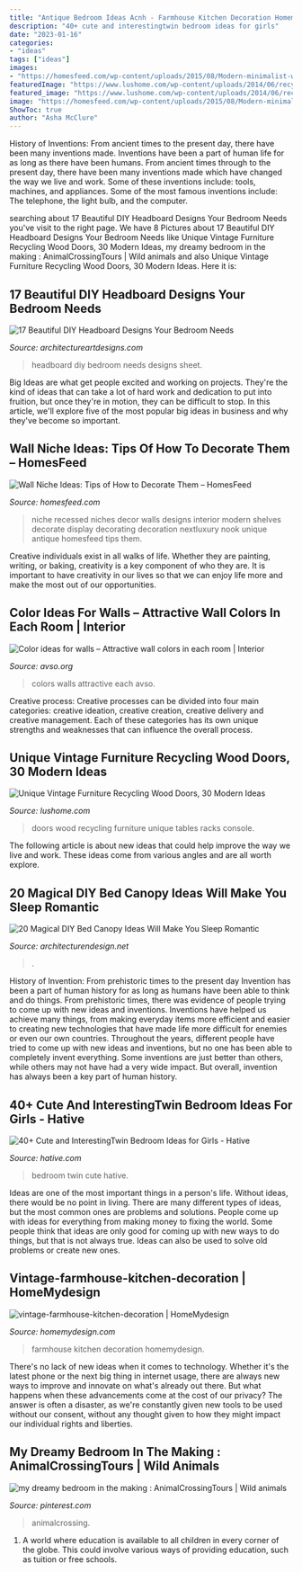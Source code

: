 ```yaml
---
title: "Antique Bedroom Ideas Acnh - Farmhouse Kitchen Decoration Homemydesign"
description: "40+ cute and interestingtwin bedroom ideas for girls"
date: "2023-01-16"
categories:
- "ideas"
tags: ["ideas"]
images:
- "https://homesfeed.com/wp-content/uploads/2015/08/Modern-minimalist-wall-niches-for-antique-collections.jpg"
featuredImage: "https://www.lushome.com/wp-content/uploads/2014/06/recycling-wood-doors-vintage-furniture-racks-console-tables-5.jpg"
featured_image: "https://www.lushome.com/wp-content/uploads/2014/06/recycling-wood-doors-vintage-furniture-racks-console-tables-5.jpg"
image: "https://homesfeed.com/wp-content/uploads/2015/08/Modern-minimalist-wall-niches-for-antique-collections.jpg"
ShowToc: true
author: "Asha McClure"
---
```



History of Inventions: From ancient times to the present day, there have been many inventions made.
Inventions have been a part of human life for as long as there have been humans. From ancient times through to the present day, there have been many inventions made which have changed the way we live and work. Some of these inventions include: tools, machines, and appliances. Some of the most famous inventions include: The telephone, the light bulb, and the computer.

	

		
searching about 17 Beautiful DIY Headboard Designs Your Bedroom Needs you've visit to the right page. We have 8 Pictures about 17 Beautiful DIY Headboard Designs Your Bedroom Needs like Unique Vintage Furniture Recycling Wood Doors, 30 Modern Ideas, my dreamy bedroom in the making : AnimalCrossingTours | Wild animals and also Unique Vintage Furniture Recycling Wood Doors, 30 Modern Ideas. Here it is:
		
    
## 17 Beautiful DIY Headboard Designs Your Bedroom Needs

<img loading=lazy src="http://www.architectureartdesigns.com/wp-content/uploads/2017/07/17-Beautiful-DIY-Headboard-Designs-Your-Bedroom-Needs-5.jpg" onerror="this.onerror=null;this.src='https://tse2.mm.bing.net/th?id=OIP.jFKzdfAgq6ufdWCFbUmz2wHaLI&amp;pid=15.1';" alt="17 Beautiful DIY Headboard Designs Your Bedroom Needs">

_Source: architectureartdesigns.com_

>headboard diy bedroom needs designs sheet. 

	

Big Ideas are what get people excited and working on projects. They're the kind of ideas that can take a lot of hard work and dedication to put into fruition, but once they're in motion, they can be difficult to stop. In this article, we'll explore five of the most popular big ideas in business and why they've become so important.

    
## Wall Niche Ideas: Tips Of How To Decorate Them – HomesFeed

<img loading=lazy src="https://homesfeed.com/wp-content/uploads/2015/08/Modern-minimalist-wall-niches-for-antique-collections.jpg" onerror="this.onerror=null;this.src='https://tse1.mm.bing.net/th?id=OIP.q5eab_DZdIY00xc9-C3K0QHaJ4&amp;pid=15.1';" alt="Wall Niche Ideas: Tips of How to Decorate Them – HomesFeed">

_Source: homesfeed.com_

>niche recessed niches decor walls designs interior modern shelves decorate display decorating decoration nextluxury nook unique antique homesfeed tips them. 

	

Creative individuals exist in all walks of life. Whether they are painting, writing, or baking, creativity is a key component of who they are. It is important to have creativity in our lives so that we can enjoy life more and make the most out of our opportunities.

    
## Color Ideas For Walls – Attractive Wall Colors In Each Room | Interior

<img loading=lazy src="http://www.avso.org/wp-content/uploads/files/3/7/9/color-ideas-for-walls-attractive-wall-colors-in-each-room-22-379.jpg" onerror="this.onerror=null;this.src='https://tse4.mm.bing.net/th?id=OIP.VWyDBKIrQ1_JrhZ4UCDN1wHaJ4&amp;pid=15.1';" alt="Color ideas for walls – Attractive wall colors in each room | Interior">

_Source: avso.org_

>colors walls attractive each avso. 

	

Creative process:
Creative processes can be divided into four main categories: creative ideation, creative creation, creative delivery and creative management. Each of these categories has its own unique strengths and weaknesses that can influence the overall process.

    
## Unique Vintage Furniture Recycling Wood Doors, 30 Modern Ideas

<img loading=lazy src="https://www.lushome.com/wp-content/uploads/2014/06/recycling-wood-doors-vintage-furniture-racks-console-tables-5.jpg" onerror="this.onerror=null;this.src='https://tse3.mm.bing.net/th?id=OIP.d3DXKrka4njQ0JypYe7rwwAAAA&amp;pid=15.1';" alt="Unique Vintage Furniture Recycling Wood Doors, 30 Modern Ideas">

_Source: lushome.com_

>doors wood recycling furniture unique tables racks console. 

	

The following article is about new ideas that could help improve the way we live and work. These ideas come from various angles and are all worth explore.

    
## 20 Magical DIY Bed Canopy Ideas Will Make You Sleep Romantic

<img loading=lazy src="https://cdn.architecturendesign.net/wp-content/uploads/2015/07/AD-DIY-Bed-Canopy-11.jpg" onerror="this.onerror=null;this.src='https://tse3.mm.bing.net/th?id=OIP.FZB2nXjLbgdkWaOOh5AVIAHaLG&amp;pid=15.1';" alt="20 Magical DIY Bed Canopy Ideas Will Make You Sleep Romantic">

_Source: architecturendesign.net_

>. 

	

History of Invention: From prehistoric times to the present day
Invention has been a part of human history for as long as humans have been able to think and do things. From prehistoric times, there was evidence of people trying to come up with new ideas and inventions. Inventions have helped us achieve many things, from making everyday items more efficient and easier to creating new technologies that have made life more difficult for enemies or even our own countries. Throughout the years, different people have tried to come up with new ideas and inventions, but no one has been able to completely invent everything. Some inventions are just better than others, while others may not have had a very wide impact. But overall, invention has always been a key part of human history.

    
## 40+ Cute And InterestingTwin Bedroom Ideas For Girls - Hative

<img loading=lazy src="https://hative.com/wp-content/uploads/2015/06/twin-bedroom-ideas-for-girls/40-twin-bedroom-ideas-for-girls.jpg" onerror="this.onerror=null;this.src='https://tse1.mm.bing.net/th?id=OIP.65vrre2tlbpbFqPP8GbtZgHaIO&amp;pid=15.1';" alt="40+ Cute and InterestingTwin Bedroom Ideas for Girls - Hative">

_Source: hative.com_

>bedroom twin cute hative. 

	

Ideas are one of the most important things in a person's life. Without ideas, there would be no point in living. There are many different types of ideas, but the most common ones are problems and solutions. People come up with ideas for everything from making money to fixing the world. Some people think that ideas are only good for coming up with new ways to do things, but that is not always true. Ideas can also be used to solve old problems or create new ones.

    
## Vintage-farmhouse-kitchen-decoration | HomeMydesign

<img loading=lazy src="https://homemydesign.com/wp-content/uploads/2015/02/vintage-farmhouse-kitchen-decoration.jpg" onerror="this.onerror=null;this.src='https://tse4.mm.bing.net/th?id=OIP.SyWOvAX-qPB-1oFlQazMcAHaKW&amp;pid=15.1';" alt="vintage-farmhouse-kitchen-decoration | HomeMydesign">

_Source: homemydesign.com_

>farmhouse kitchen decoration homemydesign. 

	

There's no lack of new ideas when it comes to technology. Whether it's the latest phone or the next big thing in internet usage, there are always new ways to improve and innovate on what's already out there. But what happens when these advancements come at the cost of our privacy? The answer is often a disaster, as we're constantly given new tools to be used without our consent, without any thought given to how they might impact our individual rights and liberties.

    
## My Dreamy Bedroom In The Making : AnimalCrossingTours | Wild Animals

<img loading=lazy src="https://i.pinimg.com/736x/ab/e4/b3/abe4b3b1188d7f6429340e6e3e80a977.jpg" onerror="this.onerror=null;this.src='https://tse4.mm.bing.net/th?id=OIP.wXGD6sX11-Dkz0q8laUywAHaEK&amp;pid=15.1';" alt="my dreamy bedroom in the making : AnimalCrossingTours | Wild animals">

_Source: pinterest.com_

>animalcrossing. 

	

1. A world where education is available to all children in every corner of the globe. This could involve various ways of providing education, such as tuition or free schools. 

